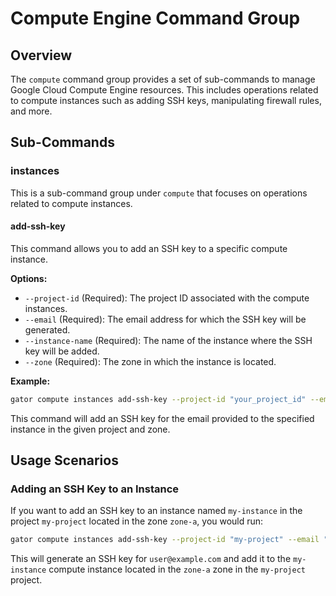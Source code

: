 
# Compute Engine Command Group

## Overview

The `compute` command group provides a set of sub-commands to manage Google Cloud Compute Engine resources. This includes operations related to compute instances such as adding SSH keys, manipulating firewall rules, and more.

## Sub-Commands

### instances

This is a sub-command group under `compute` that focuses on operations related to compute instances.

#### add-ssh-key

This command allows you to add an SSH key to a specific compute instance.

**Options:**

-   `--project-id` (Required): The project ID associated with the compute instances.
-   `--email` (Required): The email address for which the SSH key will be generated.
-   `--instance-name` (Required): The name of the instance where the SSH key will be added.
-   `--zone` (Required): The zone in which the instance is located.

**Example:**

```bash
gator compute instances add-ssh-key --project-id "your_project_id" --email "your_email" --instance-name "your_instance_name" --zone "your_zone"
```

This command will add an SSH key for the email provided to the specified instance in the given project and zone.

## Usage Scenarios

### Adding an SSH Key to an Instance

If you want to add an SSH key to an instance named `my-instance` in the project `my-project` located in the zone `zone-a`, you would run:

```bash
gator compute instances add-ssh-key --project-id "my-project" --email "user@example.com" --instance-name "my-instance" --zone "zone-a"
```

This will generate an SSH key for `user@example.com` and add it to the `my-instance` compute instance located in the `zone-a` zone in the `my-project` project.
